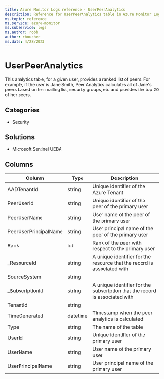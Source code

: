 ```yaml
---
title: Azure Monitor Logs reference - UserPeerAnalytics
description: Reference for UserPeerAnalytics table in Azure Monitor Logs.
ms.topic: reference
ms.service: azure-monitor
ms.subservice: logs
ms.author: robb
author: rboucher
ms.date: 4/28/2023
---
```


# UserPeerAnalytics

 This analytics table, for a given user, provides a ranked list of peers. For example, if the user is Jane Smith, Peer Analytics calculates all of Jane's peers based on her mailing list, security groups, etc and provides the top 20 of her peers.

## Categories

- Security
## Solutions

- Microsoft Sentinel UEBA




## Columns

| Column | Type | Description |
| --- | --- | --- |
| AADTenantId | string | Unique identifier of the Azure Tenant |
| PeerUserId | string | Unique identifier of the peer of the primary user |
| PeerUserName | string | User name of the peer of the primary user |
| PeerUserPrincipalName | string | User principal name of the peer of the primary user |
| Rank | int | Rank of the peer with respect to the primary user |
| _ResourceId | string | A unique identifier for the resource that the record is associated with |
| SourceSystem | string |  |
| _SubscriptionId | string | A unique identifier for the subscription that the record is associated with |
| TenantId | string |  |
| TimeGenerated | datetime | Timestamp when the peer analytics is calculated |
| Type | string | The name of the table |
| UserId | string | Unique identifier of the primary user |
| UserName | string | User name of the primary user |
| UserPrincipalName | string | User principal name of the primary user |
